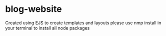 # blog-website
Created using EJS to create templates and layouts
please use nmp install in your terminal to install all node packages
